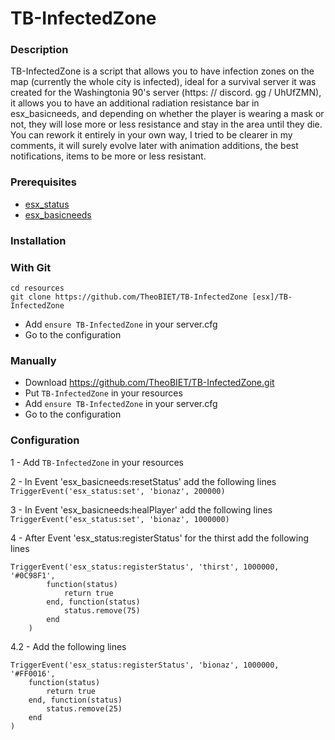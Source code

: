 # TB-InfectedZone

### Description
TB-InfectedZone is a script that allows you to have infection zones on the map (currently the whole city is infected), ideal for a survival server it was created for the Washingtonia 90's server (https: // discord. gg / UhUfZMN), it allows you to have an additional radiation resistance bar in esx_basicneeds, and depending on whether the player is wearing a mask or not, they will lose more or less resistance and stay in the area until they die. You can rework it entirely in your own way, I tried to be clearer in my comments, it will surely evolve later with animation additions, the best notifications, items to be more or less resistant.


### Prerequisites
  * [esx_status](https://github.com/ESX-Org/esx_billing)
  * [esx_basicneeds](https://github.com/esx-framework/esx_basicneeds)

### Installation
### With  Git
```
cd resources
git clone https://github.com/TheoBIET/TB-InfectedZone [esx]/TB-InfectedZone
```
- Add `ensure TB-InfectedZone` in your server.cfg
- Go to the configuration

### Manually
- Download https://github.com/TheoBIET/TB-InfectedZone.git
- Put `TB-InfectedZone` in your resources
- Add `ensure TB-InfectedZone` in your server.cfg
- Go to the configuration


### Configuration
1 - Add `TB-InfectedZone` in your resources

2 - In Event 'esx_basicneeds:resetStatus' add the following lines
`TriggerEvent('esx_status:set', 'bionaz', 200000)`


3 - In Event 'esx_basicneeds:healPlayer' add the following lines
`TriggerEvent('esx_status:set', 'bionaz', 1000000)`

4 - After Event 'esx_status:registerStatus' for the thirst add the following lines
```
TriggerEvent('esx_status:registerStatus', 'thirst', 1000000, '#0C98F1',
		function(status)
			return true
		end, function(status)
			status.remove(75)
		end
	)
```
4.2 - Add the following lines
```
TriggerEvent('esx_status:registerStatus', 'bionaz', 1000000, '#FF0016',
    function(status)
        return true
    end, function(status)
        status.remove(25)
    end
)
```
